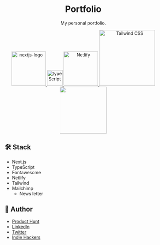 <div align="center">

# Portfolio
My personal portfolio.

<a href="https://nextjs.org/" target="_blank">
  <img alt="nextjs-logo" width="110" src="https://user-images.githubusercontent.com/980588/75617544-6bd84d80-5b15-11ea-906c-26430584fa97.png" />
</a>

<a href="https://www.typescriptlang.org/" target="_blank">
  <img width="50" alt="typeScript" src="https://user-images.githubusercontent.com/980588/75617806-07b78880-5b19-11ea-9eae-b4dc17f3b1c3.png" />
</a>
<a href="https://www.netlify.com/" target="_blank">
  <img width="110" alt="Netlify" src="https://user-images.githubusercontent.com/980588/75843102-130feb80-5d87-11ea-920d-233ecd825ca1.png" />
</a>
<a href="https://tailwindcss.com/" target="_blank">
  <img width="179" alt="Tailwind CSS" src="https://user-images.githubusercontent.com/980588/75617496-d8068180-5b14-11ea-8ba6-190368e7cf95.png">
</a>
<a href="https://mailchimp.com/" target="_blank">
  <img width="150" src="https://user-images.githubusercontent.com/980588/75619016-dfd12080-5b2a-11ea-8543-6220d6b7eeca.png" />
</a>
</div>

## :hammer_and_wrench: Stack

* Next.js
* TypeScript
* Fontawesome
* Netlify
* Tailwind
* Mailchimp
  * News letter

## :eyes: Author

* [Product Hunt](https://www.producthunt.com/@taishi_kato)
* [LinkedIn](https://www.linkedin.com/in/takato0903/)
* [Twitter](https://twitter.com/taishikat0)
* [Indie Hackers](https://www.indiehackers.com/taishikato)

